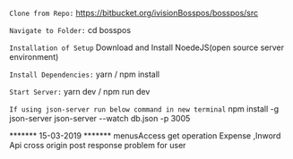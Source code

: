 
`Clone from Repo:`
https://bitbucket.org/ivisionBosspos/bosspos/src

`Navigate to Folder:`
cd bosspos 

`Installation of Setup`
Download and Install NoedeJS(open source server environment)

`Install Dependencies:`
yarn / npm install


`Start Server:`
yarn dev / npm run dev

`If using json-server run below command in new terminal`
npm install -g json-server 
json-server --watch db.json -p 3005





*******  15-03-2019  *******
menusAccess get operation
Expense ,Inword Api 
cross origin post response problem for user 